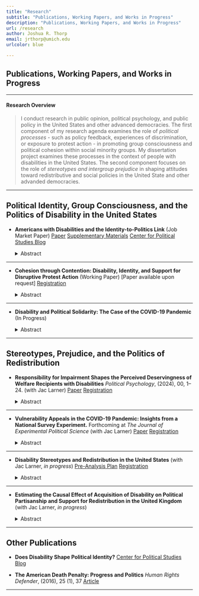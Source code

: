 ```yaml
---
title: "Research"
subtitle: "Publications, Working Papers, and Works in Progress"
description: "Publications, Working Papers, and Works in Progress"
url: /research
author: Joshua R. Thorp
email: jrthorp@umich.edu
urlcolor: blue

--- 
```


## Publications, Working Papers, and Works in Progress

----

#### Research Overview
> I conduct research in public opinion, political psychology, and public policy in the United States and other advanced democracies. The first component of my research agenda examines the role of *political processes* - such as policy feedback,  experiences of discrimination, or exposure to protest action - in promoting group consciousness and political cohesion within social minority groups. My dissertation project examines these processes in the context of people with disabilities in the United States. The second component focuses on the role of *stereotypes and intergroup prejudice* in shaping attitudes toward redistributive and social policies in the United State and other advanded democracies.

----

## Political Identity, Group Consciousness, and the Politics of Disability in the United States

- **Americans with Disabilities and the Identity-to-Politics Link** (Job Market Paper) [Paper](https://www.dropbox.com/scl/fi/2prq1resaufzbrl68si0y/BPP2_Sept2024.pdf?rlkey=sjzuw0dctya1tgiwie9vur4fs&e=1&dl=0) [Supplementary Materials](https://osf.io/4qfks/) [Center for Political Studies Blog](https://cpsblog.isr.umich.edu/?p=3152)

  <details>
  <summary>Abstract</summary>
  <p style="font-size: 0.9em;"> How do social identities become politically salient? People with disabilities (PWD) are a diverse social minority with clear links to politics. However, little is known about how disability might shape political psychology. Conventional wisdom suggests that political cohesion in diverse social groups is a consequence of (1) elite mobilization, and/or (2) intragroup contact. I argue that this conventional wisdom is largely inapplicable to disabled Americans. However, disability may become politically salient via other social processes, including experiences of stigma and discrimination, and processes of policy feedback that link disability to redistributive benefits. I test this theory using data from two original national surveys and the 2024 ANES Pilot Study. I develop an original survey measure for identification with disability - the Disability ID scale - and examine the implications of this identity for political attitudes. I find that Disability ID is strongest among those with more severe and visible impairments, and among those who receive disability welfare and accommodations. Disability ID has important implications for politics, with those higher in Disability ID reporting more ideological liberalism, Democratic partisanship, and support for a range of redistributive policies. Finally, Disability ID is cross-cutting, with the redistributive preferences of conservatives and Republicans converging with those of liberals and Democrats at high levels of Disability ID. </p> 

  ![](/BPP2_pid_interactionsfs2_minimal.png)

  </details>

----

- **Cohesion through Contention: Disability, Identity, and Support for Disruptive Protest Action** (Working Paper) [Paper available upon request] [Registration](https://osf.io/d96jb)

  
  <details>
  <summary>Abstract</summary>
  <p style="font-size: 0.9em;"> What drives support for protest action in diverse social groups, where group members may have different or competing political interests? This paper addresses this question by examining the attitudes of disabled Americans toward disruptive disability rights protests. While such protests are framed as advancing the interests of all disabled people - no matter their specific impairment - they frequently include policy demands that benefit only a subset of disabled people. Disability rights protests thus provide a novel context in which to examine the role of expressive (shared identity) vs. instrumental (personal benefit from policy change) motivations in shaping attitudes toward protest action. In a survey experiment (N=1016) of American adults with disabilities, I find that identification and a sense of linked fate with disabled people predict support for protest action and a willingness to participate, even when such protests are highly disruptive. By contrast, sharing the specific impairment of the protesters (mobility impairment) does not predict elevated support. More broadly, these findings provide novel empirical evidence of group consciousness among large shares of disabled Americans, and show that disabled people are mobilized by exposure to disability rights protests.</p>
  
  </details>


----

- **Disability and Political Solidarity: The Case of the COVID-19 Pandemic** (In Progress)


  <details>
  <summary>Abstract</summary>
  <p style="font-size: 0.9em;"> To what extent do public health threats promote political solidarity among members of vulnerable minority groups? People with disabilities (PWD) were at substantially elevated risk of severe illness and death throughout the COVID-19 pandemic. Yet, existing research has not considered how disability status shaped attitudes toward policy interventions designed to curb the spread of the virus (e.g. vaccines, social distancing, masking). Using data from two nationally representative YouGov surveys (N=2000) in the United States, I find that respondents with functional disabilities are not more likely to be vaccinated or support virus-curbing measures than their non-disabled peers. By contrast, among respondents with disabilities, those who consider disability to be an important part of their social identity, and who report a sense of linked fate with PWD are more likely to be vaccinated and more likely to support preventative measures. </p>

  </details>

----

## Stereotypes, Prejudice, and the Politics of Redistribution

- **Responsibility for Impairment Shapes the Perceived Deservingness of Welfare Recipients with Disabilities** 
*Political Psychology*, (2024), 00, 1–24. (with Jac Larner) 
[Paper](/ThorpLarner2024_PoliticalPsych_ResponsibilityforImpairment.pdf) [Registration](/ResponsibilityforImpairment_Registration.pdf)


  <details>
  <summary>Abstract</summary>
  <p style="font-size: 0.9em;"> When do people support government assistance for people with disabilities? Disability welfare programs account for large shares of national welfare budgets, but little is known about public attitudes toward disabled welfare claimants. Drawing on psychological research in stereotype content, we argue that attitudes toward welfare for people with dis- abilities are likely to be more conditional than     previously acknowledged. In two nationally representative, preregistered survey experiments in Wales (N = 3393) and Scotland (N = 1707), we ask respondents to evaluate the deservingness of a fictitious disabled claimant to government assistance. We manipulate the claimant's outgroup status and the manner in which they acquired their impairment. We find that disabled claimants perceived as even somewhat responsible for their impairments are considered substantially less deserving of government assistance than those perceived not responsible, even when their needs for assistance are identical. Contrary to expectations, we find relatively modest and inconsistent outgroup penalties in perceived deservingness. Finally, we find large heterogeneous treatment effects among respondents holding to more authoritarian social values. These results challenge conventional wisdom regarding the universality of support for disability welfare and help explain why voters may not be inclined to punish politicians who propose cuts to programs for even stereotypically high-deserving groups. </p>

  ##### Figure 1: Main Effects by Treatment Condition

  ![](/JLJT_PolPsych2024_Figure1.png)

  </details>

----

- **Vulnerability Appeals in the COVID-19 Pandemic: Insights from a National Survey Experiment.** 
Forthcoming at *The Journal of Experimental Political Science* (with Jac Larner)  [Paper](/ACCEPTED_JLJT2024_JEPS_COVID19.pdf) [Registration](/JLJT_GroupVulnerabilityCOVID19_Preregistration.pdf)


  <details>
  <summary>Abstract</summary>
  <p style="font-size: 0.9em;">This study explores the impact of vulnerability appeals during the COVID-19 pandemic using a nationally representative, pre-registered survey experiment (N=4,087) conducted in mid-2021. We explore whether providing citizens with information about the vulnerability of ethnic minority and disabled citizens to COVID-19 fosters empathy and increased support for behavioural restrictions. We observe minimal statistically significant or substantive effects, although the presence of subtle effects cannot be entirely ruled out. We identify some limited indications that individuals with disabilities exhibit increased support for restrictions when exposed to information about the vulnerability of disabled people to COVID-19, but these effects are inconsistent. Therefore, our findings provide limited evidence to confirm or rule out that using vulnerability appeals alone is effective for influencing public attitudes toward behavioural restrictions. The findings point toward avenues for future research, including a closer examination of heterogeneous responses to public health messaging among population subgroups. </p>

  ##### Figure 2: Timing of Experiment in the COVID-19 Pandemic

  ![](/JLJT_JEPS2024_Figure2.png)

  </details>  


----

- **Disability Stereotypes and Redistribution in the United States** (with Jac Larner, *in progress*) [Pre-Analysis Plan](https://www.dropbox.com/scl/fi/pnzgeoehsscme4iegwn4o/Disability_Stereotypes_PAP.pdfrlkey=d2yo7hef1rkbgcr2tha3ybhto&dl=0) [Registration](https://osf.io/e7r2q)



  <details>
  <summary>Abstract</summary>
  <p style="font-size: 0.9em;"> In multiple studies across time and in differing contexts, opposition to state welfare has been linked to beliefs on the demographic composition of welfare recipients. Particular, and almost exclusive, attention has been paid to the share of groups stereotyped as ’undeserving’, namely people from minority ethnic backgrounds and immigrants. In this paper, we test whether eliciting associations between welfare and disabled people - a group frequently stereotyped as highly deserving - increases support for welfare. Using a nationally representative survey experiment conducted in the United States, we employ random assignment to different treatments aimed at providing distinct signals regarding the proportion of welfare recipients who are disabled. Our analysis encompasses both attitudinal shifts and behavioral responses elicited by these treatments. </p>

  </details>  

----

- **Estimating the Causal Effect of Acquisition of Disability on Political Partisanship and Support for Redistribution in the United Kingdom** (with Jac Larner, *in progress*)


  <details>
  <summary>Abstract</summary>
  <p style="font-size: 0.9em;"> Ageing populations across the developed world have resulted in larger shares of national populations spending more years of life with disabilities and chronic health conditions (Carpenter 2012). How does the acquisition of such conditions shape political behavior? This project utilizes original panel data collected as part of the British Election Study (BES) to estimate the causal effect of acquiring a disabling impairment on political partisanship and support for redistribution in the United Kingdom. In doing so, we contribute to ongoing debates regarding the role of disability and chronic health conditions in shaping political attitudes, and present novel evidence on the political consequences of ageing populations.
    
  </details>  


----

## Other Publications

- **Does Disability Shape Political Identity?** [Center for Political Studies Blog](https://cpsblog.isr.umich.edu/?p=3152)
  
- **The American Death Penalty: Progress and Politics**
*Human Rights Defender*, (2016), 25 (1), 37 [Article](https://www.dropbox.com/scl/fi/d7dgx0j4gemuftzbh9oqa/25HumRtsDefender34.pdf?rlkey=5r4cktaob0tsn9p2ylrgna7st&st=haf1jxqk&dl=0)

----





